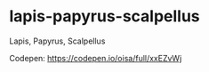 # lapis-papyrus-scalpellus
Lapis, Papyrus, Scalpellus

Codepen: https://codepen.io/oisa/full/xxEZvWj
